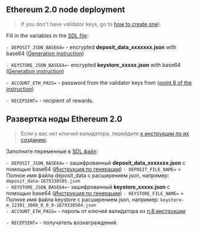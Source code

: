 ## Ethereum 2.0 node deployment

>If you don't have validator keys, go to [how to create one](https://github.com/Dimokus88/Akash-Nodes-Lab/blob/main/Active_testnets/Ethereum2/create_validator_key_en(Linux).md)).

Fill in the variables in the [SDL file](https://github.com/Dimokus88/Akash-Nodes-Lab/blob/main/Active_testnets/Ethereum2/deploy_alternarive.yml):

`- DEPOSIT_JSON_BASE64=` - encrypted **deposit_data_xxxxxxx.json** with base64 ([Generation instruction](https://github.com/Dimokus88/Akash-Nodes-Lab/blob/main/Active_testnets/Ethereum2/create_validator_key_en(Linux).md#encrypt-json-files))
      
`- KEYSTORE_JSON_BASE64=`- encrypted **keystore_xxxxx.json** with base64 ([Generation instruction](https://github.com/Dimokus88/Akash-Nodes-Lab/blob/main/Active_testnets/Ethereum2/create_validator_key_en(Linux).md#encrypt-json-files))
     
`- ACCOUNT_ETH_PASS=` - password from the validator keys from ([point 8 of the instruction](https://github.com/Dimokus88/Akash-Nodes-Lab/blob/main/Active_testnets/Ethereum2/create_validator_key_en(Linux).md))
      
`- RECEPIENT=` - recipient of rewards.

## Развертка ноды Ethereum 2.0

>Если у вас нет ключей валидатора, перейдите [к инструкции по их созданию](https://github.com/Dimokus88/Akash-Nodes-Lab/blob/main/Active_testnets/Ethereum2/create_validator_key_ru(Linux).md).

Заполните переменные в [SDL файл](https://github.com/Dimokus88/Akash-Nodes-Lab/blob/main/Active_testnets/Ethereum2/deploy_alternarive.yml):

`- DEPOSIT_JSON_BASE64=` - зашифрованный **deposit_data_xxxxxxx.json** с помощью base64 ([Инструкция по генерации](https://github.com/Dimokus88/Akash-Nodes-Lab/blob/main/Active_testnets/Ethereum2/create_validator_key_ru(Linux).md#%D1%88%D0%B8%D1%84%D1%80%D0%BE%D0%B2%D0%B0%D0%BD%D0%B8%D0%B5-json-%D1%84%D0%B0%D0%B9%D0%BB%D0%BE%D0%B2))
`- DEPOSIT_FILE_NAME=` = Полное имя файла deposit_data с расширением json, например: `deposit_data-1679338505.json`      
`- KEYSTORE_JSON_BASE64=`- зашифрованный **keystore_xxxxx.json** с помощью base64 ([Инструкция по генерации](https://github.com/Dimokus88/Akash-Nodes-Lab/blob/main/Active_testnets/Ethereum2/create_validator_key_ru(Linux).md#%D1%88%D0%B8%D1%84%D1%80%D0%BE%D0%B2%D0%B0%D0%BD%D0%B8%D0%B5-json-%D1%84%D0%B0%D0%B9%D0%BB%D0%BE%D0%B2))
`- KEYSTORE_FILE_NAME=` = Полное имя файла keystore с расширением json, например: `keystore-m_12381_3600_0_0_0-1679338504.json`  
`- ACCOUNT_ETH_PASS=` - пароль от ключей валидатора из [п.8 инструкции](https://github.com/Dimokus88/Akash-Nodes-Lab/blob/main/Active_testnets/Ethereum2/create_validator_key_ru(Linux).md)
      
`- RECEPIENT=` - получатель вознаграждений.

